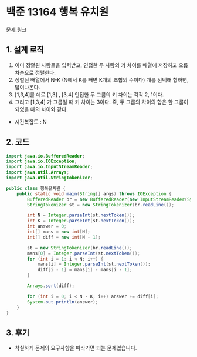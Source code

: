 # 백준 13164 행복 유치원

[문제 링크](https://www.acmicpc.net/problem/13164)

## 1. 설계 로직

1.  이미 정렬된 사람들을 입력받고, 인접한 두 사람의 키 차이를 배열에 저장하고 오름차순으로 정렬한다.
2.  정렬된 배열에서 N-K (N에서 K를 빼면 K개의 조합의 수이다) 개를 선택해 합하면, 답이나온다.
3.  [1,3,4]를 예로 [1,3] , [3,4] 인접한 두 그룹의 키 차이는 각각 2, 1이다.
4.  그리고 [1,3,4] 가 그룹일 때 키 차이는 3이다. 즉, 두 그룹의 차이의 합은 한 그룹이 되었을 때의 차이와 같다.

- 시간복잡도 : N

## 2. 코드

```java
import java.io.BufferedReader;
import java.io.IOException;
import java.io.InputStreamReader;
import java.util.Arrays;
import java.util.StringTokenizer;

public class 행복유치원 {
    public static void main(String[] args) throws IOException {
        BufferedReader br = new BufferedReader(new InputStreamReader(System.in));
        StringTokenizer st = new StringTokenizer(br.readLine());

        int N = Integer.parseInt(st.nextToken());
        int K = Integer.parseInt(st.nextToken());
        int answer = 0;
        int[] mans = new int[N];
        int[] diff = new int[N - 1];

        st = new StringTokenizer(br.readLine());
        mans[0] = Integer.parseInt(st.nextToken());
        for (int i = 1; i < N; i++) {
            mans[i] = Integer.parseInt(st.nextToken());
            diff[i - 1] = mans[i] - mans[i - 1];
        }

        Arrays.sort(diff);

        for (int i = 0; i < N - K; i++) answer += diff[i];
        System.out.println(answer);
    }
}


```

## 3. 후기

- 착실하게 문제의 요구사항을 따라가면 되는 문제였습니다.
